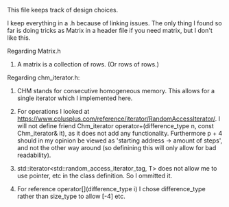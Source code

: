 This file keeps track of design choices.

I keep everything in a .h because of linking issues. The only thing I found so far is doing tricks as Matrix<int> in a header file if you need matrix, but I don't like this.

Regarding Matrix.h
1. A matrix is a collection of rows. (Or rows of rows.)

Regarding chm_iterator.h:
1. CHM stands for consecutive homogeneous memory. This allows for a single iterator which I implemented here. 

2. For operations I looked at https://www.cplusplus.com/reference/iterator/RandomAccessIterator/. I will not define friend Chm_iterator operator+(difference_type n, const Chm_iterator& it), as it does not add any functionality.
Furthermore p + 4 should in my opinion be viewed as 'starting address -> amount of steps', and not the other way around (so definining this will only allow for bad readability).

3. std::iterator<std::random_access_iterator_tag, T> does not allow me to use pointer, etc in the class definition. So I ommitted it.

3. For reference operator[](difference_type i) I chose difference_type rather than size_type to allow [-4] etc.